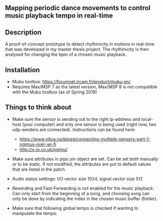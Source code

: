 ## Mapping periodic dance movements to control music playback tempo in real-time

## Description

A proof-of-concept prototype to detect rhythmicity in motions in real-time that was developed in my master thesis project. The rhythmicity is then analysed for changing the bpm of a chosen music playback. 

## Installation

* Mubu toolbox: https://forumnet.ircam.fr/product/mubu-en/
* Requires Max/MSP 7 as the latest version, Max/MSP 8 is not compatible with the Mubu toolbox (as of Spring 2019)

## Things to think about

- Make sure the sensor is sending out to the right ip-address and local-host (your computer) and only one sensor is being used (right now, two udp-senders are connected).
  Instructions can be found here:
  * https://www.vibra.no/blogg/connecting-multiple-sensors-part-1-ngimus-over-wi-fi
  * http://x-io.co.uk/ngimu/

- Make sure attributes in pipo.yin object are set. Can be set both manually or to be static. If not modified, the attributes are put to default values that are listed in the patch.

- Audio status settings: I/O vector size 1024, signal vector size 512

- Rewinding and Fast-Forwarding is not enabled for the music playback. Can only start from the beginning of a song, and choosing song can only be done by indicating the index in the chosen music buffer (folder).

- Make sure that following global tempo is checked if wanting to manipulate the tempo.
